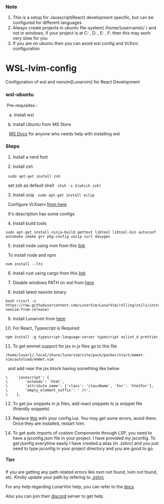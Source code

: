 ### Note 

1. This is a setup for Javascript(React) development specific, but can be configured for different languages
2. Always create projects in ubuntu file-system( /home/{username}/ ) and not in windows, if your project is at C: , D: , E: , F: then this may work very slow for you
3. If you are on ubuntu then you can avoid wsl config and VcXsrc configuration

# WSL-lvim-config
Configuration of wsl and neovim[Lunarvim] for React Development


### wsl-ubuntu
&nbsp;Pre-requisites : 

&nbsp;&nbsp; a. Install wsl

&nbsp;&nbsp;b. Install Ubuntu from MS Store

&nbsp;&nbsp; [MS Docs](https://docs.microsoft.com/en-us/windows/wsl/install) for anyone who needs help with installing wsl


### Steps

1. Install a nerd font

2. Install zsh

&nbsp;&nbsp;```sudo apt-get install zsh ```

&nbsp;&nbsp;set zsh as default shell  &nbsp; ```chsh -s $(which zsh)```

3. Install xcip &nbsp; ``` sudo apt-get install xclip ```

&nbsp;&nbsp;Configure VcXserv [from here](https://www.youtube.com/watch?v=_MgrjgQqDcE&t=1s)

&nbsp;&nbsp;It's description has some configs

4. Install build tools

```
sudo apt-get install ninja-build gettext libtool libtool-bin autoconf automake cmake g++ pkg-config unzip curl doxygen
```

5. Install node using nvm from this [link](https://github.com/nvm-sh/nvm#installing-and-updating)

&nbsp;&nbsp;To install node and npm 

```
nvm install --lts
```

6. Install rust using cargo from this [link](https://doc.rust-lang.org/cargo/getting-started/installation.html)

7. Disable windows PATH on wsl from [here](https://stackoverflow.com/questions/51336147/how-to-remove-the-win10s-path-from-wsl)

8. Install latest neovim binary 

```
bash <(curl -s https://raw.githubusercontent.com/LunarVim/LunarVim/rolling/utils/installer/install-neovim-from-release)
```

9. Install Lunarvim from [here](https://www.lunarvim.org/01-installing.html#prerequisites)

10. For React, Typescript is Required 

```npm install -g typescript-language-server typescript eslint_d prettier```

11. To get emmet support for jsx in js files go to this file

``` /home/{user}/.local/share/lunarvim/site/pack/packer/start/emmet-vim/autoload/emmet.vim ```

&nbsp;&nbsp;and add near the jsx block having something like below

```
\    'javascript': {
\        'extends': 'html',
\        'attribute_name': {'class': 'className', 'for': 'htmlFor'},
\        'empty_element_suffix': ' />',
\    },
```

12. To get jsx snippets in js files, add react snippets to js snippet file (friendly snippets)

13. Replace [this](config.lua) with your config.lua. You may get some errors, avoid them. Once they are installed, restart lvim.

14. To get auto imports of custom Components through LSP, you need to have a jsconfig.json file in your project. I have provided my jsconfig. To get jsonfig everytime easily I have created a alias (in .zshrc) and you just need to type jsconfig in your project directory and you are good to go.

##### Tips 
If you are getting any path related errors like nvm not found, lvim not found, etc. Kindly update your path by refering to [.zshrc](.zshrc)

For any help regarding LunarVim help, you can refer to the [docs](https://www.lunarvim.org/01-installing.html#prerequisites)

Also you can join their [discord](https://discord.com/invite/Xb9B4Ny) server to get help.


